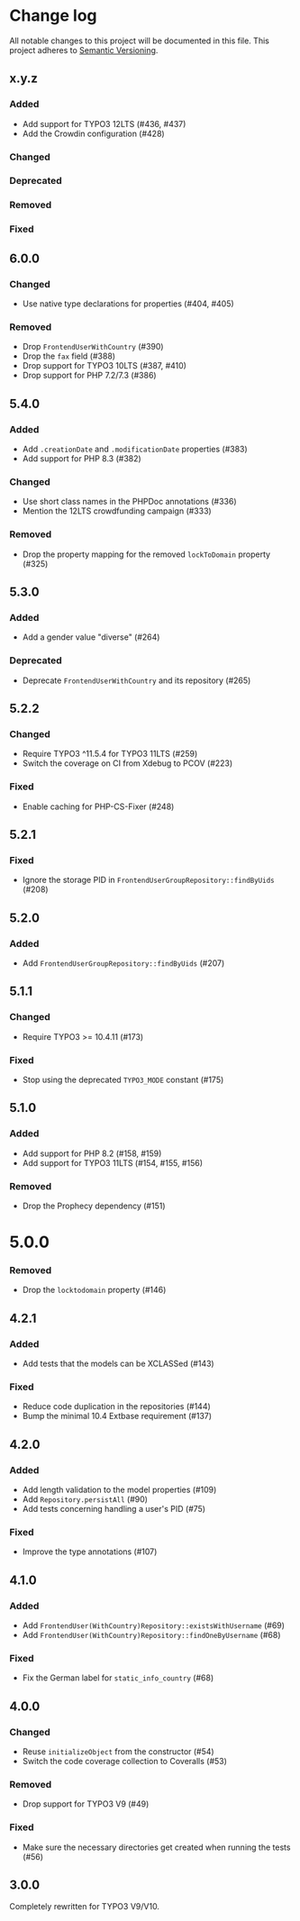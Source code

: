 # Change log

All notable changes to this project will be documented in this file.
This project adheres to [Semantic Versioning](https://semver.org/).

## x.y.z

### Added
- Add support for TYPO3 12LTS (#436, #437)
- Add the Crowdin configuration (#428)

### Changed

### Deprecated

### Removed

### Fixed

## 6.0.0

### Changed
- Use native type declarations for properties (#404, #405)

### Removed
- Drop `FrontendUserWithCountry` (#390)
- Drop the `fax` field (#388)
- Drop support for TYPO3 10LTS (#387, #410)
- Drop support for PHP 7.2/7.3 (#386)

## 5.4.0

### Added
- Add `.creationDate` and `.modificationDate` properties (#383)
- Add support for PHP 8.3 (#382)

### Changed
- Use short class names in the PHPDoc annotations (#336)
- Mention the 12LTS crowdfunding campaign (#333)

### Removed
- Drop the property mapping for the removed `lockToDomain` property (#325)

## 5.3.0

### Added
- Add a gender value "diverse" (#264)

### Deprecated
- Deprecate `FrontendUserWithCountry` and its repository (#265)

## 5.2.2

### Changed
- Require TYPO3 ^11.5.4 for TYPO3 11LTS (#259)
- Switch the coverage on CI from Xdebug to PCOV (#223)

### Fixed
- Enable caching for PHP-CS-Fixer (#248)

## 5.2.1

### Fixed
- Ignore the storage PID in `FrontendUserGroupRepository::findByUids` (#208)

## 5.2.0

### Added
- Add `FrontendUserGroupRepository::findByUids` (#207)

## 5.1.1

### Changed
- Require TYPO3 >= 10.4.11 (#173)

### Fixed
- Stop using the deprecated `TYPO3_MODE` constant (#175)

## 5.1.0

### Added
- Add support for PHP 8.2 (#158, #159)
- Add support for TYPO3 11LTS (#154, #155, #156)

### Removed
- Drop the Prophecy dependency (#151)

# 5.0.0

### Removed
- Drop the `locktodomain` property (#146)

## 4.2.1

### Added
- Add tests that the models can be XCLASSed (#143)

### Fixed
- Reduce code duplication in the repositories (#144)
- Bump the minimal 10.4 Extbase requirement (#137)

## 4.2.0

### Added
- Add length validation to the model properties (#109)
- Add `Repository.persistAll` (#90)
- Add tests concerning handling a user's PID (#75)

### Fixed
- Improve the type annotations (#107)

## 4.1.0

### Added
- Add `FrontendUser(WithCountry)Repository::existsWithUsername` (#69)
- Add `FrontendUser(WithCountry)Repository::findOneByUsername` (#68)

### Fixed
- Fix the German label for `static_info_country` (#68)

## 4.0.0

### Changed
- Reuse `initializeObject` from the constructor (#54)
- Switch the code coverage collection to Coveralls (#53)

### Removed
- Drop support for TYPO3 V9 (#49)

### Fixed
- Make sure the necessary directories get created when running the tests (#56)

## 3.0.0

Completely rewritten for TYPO3 V9/V10.
